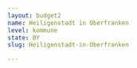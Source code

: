 ```yaml
---
layout: budget2
name: Heiligenstadt in Oberfranken
level: kommune
state: BY
slug: Heiligenstadt-in-Oberfranken

---
```



